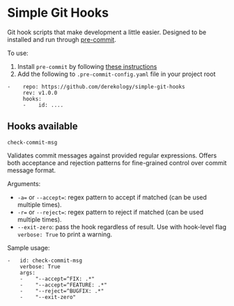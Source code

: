 # Simple Git Hooks
Git hook scripts that make development a little easier. Designed to be installed and run through [pre-commit](https://pre-commit.com/).

To use:
1. Install `pre-commit` by following [these instructions](https://pre-commit.com/#install)
2. Add the following to `.pre-commit-config.yaml` file in your project root
```
-    repo: https://github.com/derekology/simple-git-hooks
     rev: v1.0.0
     hooks:
     -    id: ....
```
## Hooks available
`check-commit-msg`

Validates commit messages against provided regular expressions. Offers both acceptance and rejection patterns for fine-grained control over commit message format.

Arguments:
- `-a=` or `--accept=`: regex pattern to accept if matched (can be used multiple times).
- `-r=` or `--reject=`: regex pattern to reject if matched (can be used multiple times).
- `--exit-zero`: pass the hook regardless of result. Use with hook-level flag `verbose: True` to print a warning.

Sample usage:
```
-   id: check-commit-msg
    verbose: True
    args:
    -    "--accept=^FIX: .*"
    -    "--accept=^FEATURE: .*"
    -    "--reject=^BUGFIX: .*"
    -    "--exit-zero"
```